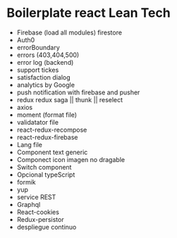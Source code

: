 # Boilerplate react Lean Tech

* Firebase (load all modules) firestore
* Auth0
* errorBoundary
* errors (403,404,500)
* error log (backend)
* support tickes
* satisfaction dialog
* analytics by Google
* push notification with firebase and pusher
* redux  redux saga || thunk || reselect
* axios
* moment (format file)
* validatator file
* react-redux-recompose
* react-redux-firebase
* Lang file
* Component text generic
* Componect icon imagen no dragable
* Switch component 
* Opcional typeScript
* formik
* yup
* service REST 
* Graphql 
* React-cookies
* Redux-persistor
* despliegue continuo
